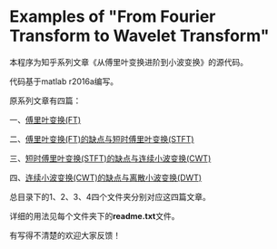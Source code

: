 # Examples of "From Fourier Transform to Wavelet Transform"

本程序为知乎系列文章《从傅里叶变换进阶到小波变换》的源代码。

代码基于matlab r2016a编写。

原系列文章有四篇：

一、[傅里叶变换(FT)](https://zhuanlan.zhihu.com/p/66189212)

二、[傅里叶变换(FT)的缺点与短时傅里叶变换(STFT)](https://zhuanlan.zhihu.com/p/66246381)

三、[短时傅里叶变换(STFT)的缺点与连续小波变换(CWT)](https://zhuanlan.zhihu.com/p/68323379)

四、[连续小波变换(CWT)的缺点与离散小波变换(DWT)](https://zhuanlan.zhihu.com/p/69956002)

总目录下的1、2、3、4四个文件夹分别对应这四篇文章。

详细的用法见每个文件夹下的**readme.txt**文件。

有写得不清楚的欢迎大家反馈！
